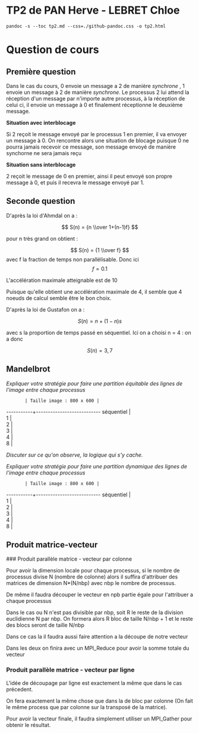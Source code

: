 # TP2 de PAN Herve - LEBRET Chloe

`pandoc -s --toc tp2.md --css=./github-pandoc.css -o tp2.html`

# Question de cours

## Première question

Dans le cas du cours, 0 envoie un message a 2 de manière *synchrone* , 1 envoie un message à 2 de manière *synchrone*. Le processus 2 lui  attend la réception d'un message par n'importe autre processus, à la réception de celui ci, il envoie un message à 0 et finalement réceptionne le deuxième message. 

**Situation avec interblocage**

Si 2 reçoit le message envoyé par le processus 1 en premier, il va envoyer un message à 0.
On rencontre alors une situation de blocage puisque 0 ne pourra jamais recevoir ce message, son message envoyé de manière synchorne ne sera jamais reçu 

**Situation sans interblocage**

2 reçoit le message de 0 en premier, ainsi il peut envoyé son propre message à 0, et puis il recevra le message envoyé par 1.

## Seconde question 

D'après la loi d'Ahmdal on a :

$$ S(n) = {n \\over 1+(n-1)f} $$

pour n très grand on obtient : 

$$ S(n) = {1 \\over f} $$ avec f la fraction de temps non parallélisable. Donc ici $$ f = 0.1$$

L'accélération maximale atteignable est de 10

Puisque qu'elle obtient une accélération maximale de 4, il semble que 4 noeuds de calcul semble être le bon choix.

D'après la loi de Gustafon on a : 

$$ S(n) = n + (1-n)s $$

avec s la proportion de temps passé en séquentiel.
Ici on a choisi n = 4 :
on a donc 

$$ S(n) = 3,7 $$ 

## Mandelbrot 

*Expliquer votre stratégie pour faire une partition équitable des lignes de l'image entre chaque processus*

           | Taille image : 800 x 600 | 
-----------+---------------------------
séquentiel |              
1          |              
2          |              
3          |              
4          |              
8          |              


*Discuter sur ce qu'on observe, la logique qui s'y cache.*

*Expliquer votre stratégie pour faire une partition dynamique des lignes de l'image entre chaque processus*

           | Taille image : 800 x 600 | 
-----------+---------------------------
séquentiel |              
1          |              
2          |              
3          |              
4          |              
8          |              



## Produit matrice-vecteur

### Produit parallèle matrice - vecteur par colonne 

Pour avoir la dimension locale pour chaque processus, si le nombre de processus divise N (nombre de colonne) alors il suffira d'attribuer des matrices de dimension N*(N/nbp) avec nbp le nombre de processus.

De même il faudra découper le vecteur en npb partie égale pour l'attribuer a chaque processus

Dans le cas ou N n'est pas divisible par nbp, soit R le reste de la division euclidienne N par nbp. On formera alors R bloc de taille N/nbp + 1 et le reste des blocs seront de taille N/nbp

Dans ce cas la il faudra aussi faire attention a la découpe de notre vecteur 

Dans les deux on finira avec un MPI_Reduce pour avoir la somme totale du vecteur

### Produit parallèle matrice - vecteur par ligne

L'idée de découpage par ligne est exactement la même que dans le cas précedent. 

On fera exactement la même chose que dans la de bloc par colonne (On fait le même process que par colonne sur la transposé de la matrice).

Pour avoir la vecteur finale, il faudra simplement utiliser un MPI_Gather pour obtenir le résultat.
